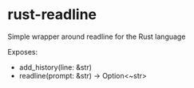 rust-readline
=============

Simple wrapper around readline for the Rust language

Exposes:
 - add_history(line: &str)
 - readline(prompt: &str) -> Option<~str>
